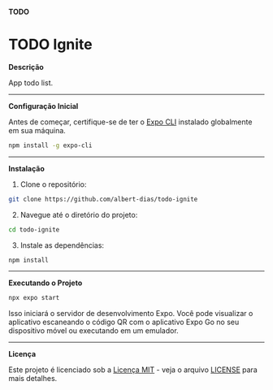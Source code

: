**TODO**

# TODO Ignite

**Descrição**

App todo list.

---

**Configuração Inicial**

Antes de começar, certifique-se de ter o [Expo CLI](https://docs.expo.dev/workflow/expo-cli/) instalado globalmente em sua máquina.

```bash
npm install -g expo-cli
```

---

**Instalação**

1. Clone o repositório:

```bash
git clone https://github.com/albert-dias/todo-ignite
```

2. Navegue até o diretório do projeto:

```bash
cd todo-ignite
```

3. Instale as dependências:

```bash
npm install
```

---

**Executando o Projeto**

```bash
npx expo start
```

Isso iniciará o servidor de desenvolvimento Expo. Você pode visualizar o aplicativo escaneando o código QR com o aplicativo Expo Go no seu dispositivo móvel ou executando em um emulador.

---

**Licença**

Este projeto é licenciado sob a [Licença MIT](https://opensource.org/licenses/MIT) - veja o arquivo [LICENSE](LICENSE) para mais detalhes.
